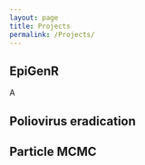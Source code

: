 ```yaml
---
layout: page
title: Projects
permalink: /Projects/
---
```


## EpiGenR

A 

## Poliovirus eradication

## Particle MCMC

## 